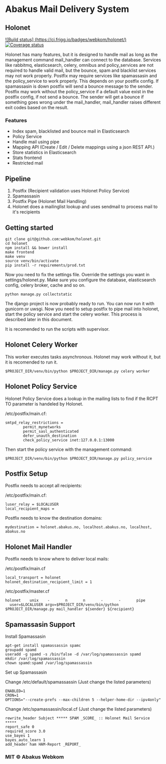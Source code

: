 Abakus Mail Delivery System
===========================
## Holonet

[![Build status] (https://ci.frigg.io/badges/webkom/holonet/)](https://ci.frigg.io/webkom/holonet/last/)
[![Coverage status](http://ci.frigg.io/badges/coverage/webkom/holonet/)](https://ci.frigg.io/webkom/holonet/last/)


Holonet has many features, but it is designed to handle mail as long as the management command mail_handler can connect to the database. Services like rabbitmq, elasticsearch, celery, omnibus and policy_services are not required to handle valid mail, but the bounce, spam and blacklist services may not work properly. Postfix may require services like spamassasin and the policy_service to work properly. This depends on your postfix config. If spamassasin is down postfix will send a bounce message to the sender. Postfix may work without the policy_service if a default value exist in the postfix config, if not send a bounce. The sender will get a bounce if something goes wrong under the mail_handler, mail_handler raises different exit codes based on the result.

### Features
* Index spam, blacklisted and bounce mail in Elasticsearch
* Policy Service
* Handle mail using pipe
* Mapping API (Create / Edit / Delete mappings using a json REST API.)
* Store statistics in Elasticsearch
* Stats frontend
* Restricted mail

## Pipeline
1. Postfix (Recipient validation uses Holonet Policy Service)
2. Spamassasin
3. Postfix Pipe (Holonet Mail Handling)
4. Holonet does a mailinglist lookup and uses sendmail to process mail to it's recipients

## Getting started
```
git clone git@github.com:webkom/holonet.git
cd holonet
npm install && bower install
make frontend
make venv
source venv/bin/activate
pip install -r requirements/prod.txt
```

Now you need to fix the settings file. Override the settings you want in settings/holonet.py.
Make sure you configure the database, elasticsearch config, celery broker, cache and so on.

```
python manage.py collectstatic
```

The django project is now probably ready to run. You can now run it with gunicorn or uwsgi. 
Now you need to setup postfix to pipe mail into holonet, start the policy service and start the celery worker. This process is described later in this document.

It is recomended to run the scripts with supervisor.

## Holonet Celery Worker
This worker executes tasks asynchronous. Holonet may work without it, but it is recomended to run it.
```
$PROJECT_DIR/venv/bin/python $PROJECT_DIR/manage.py celery worker
```

## Holonet Policy Service
Holonet Policy Service does a lookup in the mailing lists to find if the RCPT TO parameter is handeled by Holonet.

/etc/postfix/main.cf:
```
smtpd_relay_restrictions =
        permit_mynetworks
        permit_sasl_authenticated
        defer_unauth_destination
        check_policy_service inet:127.0.0.1:13000
```
Then start the policy service with the management command:
```
$PROJECT_DIR/venv/bin/python $PROJECT_DIR/manage.py policy_service
```
## Postfix Setup
Postfix needs to accept all recipients:

/etc/postfix/main.cf:
```
luser_relay = $LOCALUSER
local_recipient_maps =
```
Postfix needs to know the destination domains:

```
mydestination = holonet.abakus.no, localhost.abakus.no, localhost, abakus.no
```

## Holonet Mail Handler
Postfix needs to know where to deliver local mails:

/etc/postfix/main.cf
```
local_transport = holonet
holonet_destination_recipient_limit = 1
```
/etc/postfix/master.cf
```
holonet    unix    -       n       n       -       -       pipe
  user=$LOCALUSER argv=$PROJECT_DIR/venv/bin/python $PROJECT_DIR/manage.py mail_handler ${sender} ${recipient}
```

## Spamassasin Support
Install Spamassasin
```
apt-get install spamassassin spamc
groupadd spamd
useradd -g spamd -s /bin/false -d /var/log/spamassassin spamd
mkdir /var/log/spamassassin
chown spamd:spamd /var/log/spamassassin
```
Set up Spamassasin

Change /etc/default/spamassassin (Just change the listed parameters)
```
ENABLED=1
CRON=1
OPTIONS="--create-prefs --max-children 5 --helper-home-dir --ipv4only"
```
Change /etc/spamassassin/local.cf (Just change the listed parameters)
```
rewrite_header Subject ***** SPAM _SCORE_ :: Holonet Mail Service *****
report_safe 0
required_score 3.0
use_bayes 1
bayes_auto_learn 1
add_header ham HAM-Report _REPORT_
```


### MIT © Abakus Webkom
